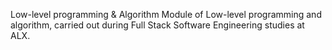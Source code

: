 Low-level programming & Algorithm
Module of Low-level programming and algorithm, carried out during Full Stack Software Engineering studies at ALX.
